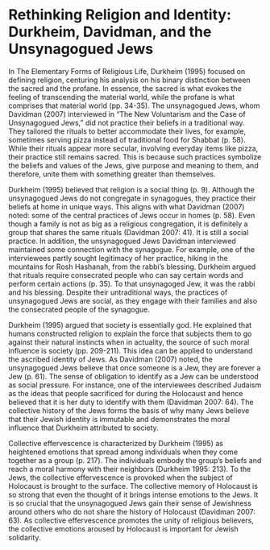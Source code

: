 # Rethinking Religion and Identity: Durkheim, Davidman, and the Unsynagogued Jews

In The Elementary Forms of Religious Life, Durkheim (1995) focused on defining religion, centuring his analysis on his binary distinction between the sacred and the profane. In essence, the sacred is what evokes the feeling of transcending the material world, while the profane is what comprises that material world (pp. 34-35). The unsynagogued Jews, whom Davidman (2007) interviewed in “The New Voluntarism and the Case of Unsynagogued Jews,” did not practice their beliefs in a traditional way. They tailored the rituals to better accommodate their lives, for example, sometimes serving pizza instead of traditional food for Shabbat (p. 58). While their rituals appear more secular, involving everyday items like pizza, their practice still remains sacred. This is because such practices symbolize the beliefs and values of the Jews, give purpose and meaning to them, and therefore, unite them with something greater than themselves. 

Durkheim (1995) believed that religion is a social thing (p. 9). Although the unsynagogued Jews do not congregate in synagogues, they practice their beliefs at home in unique ways. This aligns with what Davidman (2007) noted: some of the central practices of Jews occur in homes (p. 58). Even though a family is not as big as a religious congregation, it is definitely a group that shares the same rituals (Davidman 2007: 41). It is still a social practice. In addition, the unsynagogued Jews Davidman interviewed maintained some connection with the synagogue. For example, one of the interviewees partly sought legitimacy of her practice, hiking in the mountains for Rosh Hashanah, from the rabbi’s blessing. Durkheim argued that rituals require consecrated people who can say certain words and perform certain actions (p. 35). To that unsynagoged Jew, it was the rabbi and his blessing. Despite their untraditional ways, the practices of unsynagogued Jews are social, as they engage with their families and also the consecrated people of the synagogue. 

Durkheim (1995) argued that society is essentially god. He explained that humans constructed religion to explain the force that subjects them to go against their natural instincts when in actuality, the source of such moral influence is society (pp. 209-211). This idea can be applied to understand the ascribed identity of Jews. As Davidman (2007) noted, the unsynagogued Jews believe that once someone is a Jew, they are forever a Jew (p. 61). The sense of obligation to identify as a Jew can be understood as social pressure. For instance, one of the interviewees described Judaism as the ideas that people sacrificed for during the Holocaust and hence believed that it is her duty to identify with them (Davidman 2007: 64). The collective history of the Jews forms the basis of why many Jews believe that their Jewish identity is immutable and demonstrates the moral influence that Durkheim attributed to society. 

Collective effervescence is characterized by Durkheim (1995) as heightened emotions that spread among individuals when they come together as a group (p. 217). The individuals embody the group’s beliefs and reach a moral harmony with their neighbors (Durkheim 1995: 213). To the Jews, the collective effervescence is provoked when the subject of Holocaust is brought to the surface. The collective memory of Holocaust is so strong that even the thought of it brings intense emotions to the Jews. It is so crucial that the unsynagogued Jews gain their sense of Jewishness around others who do not share the history of Holocaust (Davidman 2007: 63). As collective effervescence promotes the unity of religious believers, the collective emotions aroused by Holocaust is important for Jewish solidarity.
